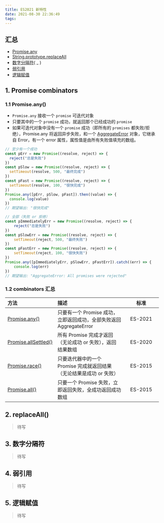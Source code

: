 ```yaml
---
title: ES2021 新特性
date: 2021-08-30 22:36:49
tags:
---
```

## 汇总
- [Promise.any](https://github.com/tc39/proposal-promise-any)
- [String.prototype.replaceAll](https://github.com/tc39/proposal-string-replaceall)
- [数字分隔符](https://github.com/tc39/proposal-numeric-separator)( _ )
- [弱引用](https://github.com/tc39/proposal-weakrefs)
- [逻辑赋值](https://github.com/tc39/proposal-logical-assignment/)

## 1. Promise combinators
### 1.1 Promise.any()
- `Promise.any` 接收一个 `promise` 可迭代对象
- 只要其中的一个 `promise` 成功，就返回那个已经成功的 `promise` 
- 如果可迭代对象中没有一个 `promise` 成功（即所有的 `promises` 都失败/拒绝），Promise.any 将返回异步失败，和一个 [AggregateError](https://developer.mozilla.org/en-US/docs/Web/JavaScript/Reference/Global_Objects/AggregateError) 对象，它继承自 Error，有一个 error 属性，属性值是由所有失败值填充的数组。
```javascript
// 至少有一个成功
const pErr = new Promise((resolve, reject) => {
  reject("总是失败")
})
const pSlow = new Promise((resolve, reject) => {
  setTimeout(resolve, 500, "最终完成")
})
const pFast = new Promise((resolve, reject) => {
  setTimeout(resolve, 100, "很快完成")
})
Promise.any([pErr, pSlow, pFast]).then((value) => {
  console.log(value)
})
// 期望输出: "很快完成"
```
```javascript
// 全部（失败 or 拒绝）
const pImmediatelyErr = new Promise((resolve, reject) => {
    reject("总是失败")
})
const pSlowErr = new Promise((resolve, reject) => {
    setTimeout(reject, 500, "最终失败")
})
const pFastErr = new Promise((resolve, reject) => {
    setTimeout(reject, 100, "很快失败")
})
Promise.any([pImmediatelyErr, pSlowErr, pFastErr]).catch((err) => {
    console.log(err)
})
// 期望输出: "AggregateError: All promises were rejected"
```
### 1.2 combinators 汇总
| 方法 | 描述  | 标准 |
| :-----| :----- | :----: |
| [Promise.any()](https://developer.mozilla.org/zh-CN/docs/Web/JavaScript/Reference/Global_Objects/Promise/any) | 只要有一个 Promise 成功，立即返回成功，全部失败返回 AggregateError | <div style="width: 75pt">ES-2021</div> |
| [Promise.allSettled()](https://developer.mozilla.org/zh-CN/docs/Web/JavaScript/Reference/Global_Objects/Promise/allSettled) | 所有 Promise 完成才返回（无论成功 or 失败），返回结果数组 | <div style="width: 75pt">ES-2020</div> |
| [Promise.race()](https://developer.mozilla.org/zh-CN/docs/Web/JavaScript/Reference/Global_Objects/Promise/race) | 只要迭代器中的一个 Promise 完成就返回结果（无论结果是成功 or 失败） | <div style="width: 75pt">ES-2015</div> |
| [Promise.all()](https://developer.mozilla.org/zh-CN/docs/Web/JavaScript/Reference/Global_Objects/Promise/all) | 只要一个 Promise 失败，立即返回失败，全成功返回成功数组 | <div style="width: 75pt">ES-2015</div> |

## 2. replaceAll()
> 待写

## 3. 数字分隔符
> 待写

## 4. 弱引用
> 待写

## 5. 逻辑赋值
> 待写
